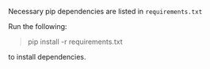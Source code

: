 Necessary pip dependencies are listed in `requirements.txt`

Run the following:

> pip install -r requirements.txt

to install dependencies.